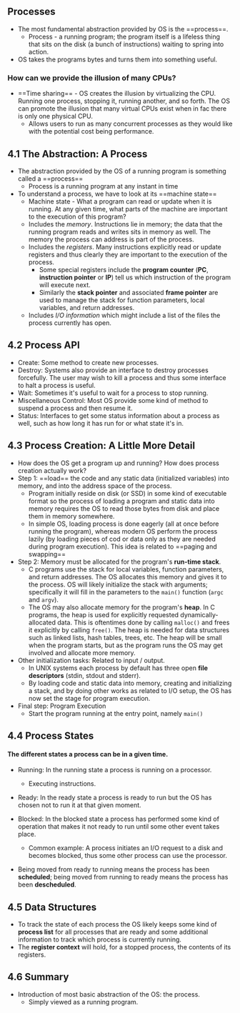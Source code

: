 ## Processes
- The most fundamental abstraction provided by OS is the ==process==.
	- Process - a running program; the program itself is a lifeless thing that sits on the disk (a bunch of instructions) waiting to spring into action.
- OS takes the programs bytes and turns them into something useful.
### How can we provide the illusion of many CPUs?

- ==Time sharing== - OS creates the illusion by virtualizing the CPU. Running one process, stopping it, running another, and so forth. The OS can promote the illusion that many virtual CPUs exist when in fac there is only one physical CPU.
	- Allows users to run as many concurrent processes as they would like with the potential cost being performance.

## 4.1 The Abstraction: A Process
- The abstraction provided by the OS of a running program is something called a ==process==
	- Process is a running program at any instant in time
- To understand a process, we have to look at its ==machine state==
	- Machine state - What a program can read or update when it is running. At any given time, what parts of the machine are important to the execution of this program?
	- Includes the _memory_. Instructions lie in memory; the data that the running program reads and writes sits in memory as well. The memory the process can address is part of the process.
	- Includes the _registers_. Many instructions explicitly read or update registers and thus clearly they are important to the execution of the process.
		- Some special registers include the **program counter** (**PC**, **instruction pointer** or **IP**) tell us which instruction of the program will execute next. 
		- Similarly the **stack pointer** and associated **frame pointer** are used to manage the stack for function parameters, local variables, and return addresses.
	- Includes *I/O information* which might include a list of the files the process currently has open.

## 4.2 Process API
- Create: Some method to create new processes.
- Destroy: Systems also provide an interface to destroy processes forcefully. The user may wish to kill a process and thus some interface to halt a process is useful.
- Wait: Sometimes it's useful to wait for a process to stop running.
- Miscellaneous Control: Most OS provide some kind of method to suspend a process and then resume it.
- Status: Interfaces to get some status information about a process as well, such as how long it has run for or what state it's in.

## 4.3 Process Creation: A Little More Detail
- How does the OS get a program up and running? How does process creation actually work?
- Step 1: ==load== the code and any static data (initialized variables) into memory, and into the address space of the process.
	- Program initially reside on disk (or SSD) in some kind of executable format so the process of loading a program and static data into memory requires the OS to read those bytes from disk and place them in memory somewhere.
	- In simple OS, loading process is done eagerly (all at once before running the program), whereas modern OS perform the process lazily (by loading pieces of cod or data only as they are needed during program execution). This idea is related to ==paging and swapping==
- Step 2: Memory must be allocated for the program's **run-time stack**.
	- C programs use the stack for local variables, function parameters, and return addresses. The OS allocates this memory and gives it to the process. OS will likely initialize the stack with arguments; specifically it will fill in the parameters to the `main()` function (`argc` and `argv`).
	- The OS may also allocate memory for the program's **heap**. In C programs, the heap is used for explicitly requested dynamically-allocated data. This is oftentimes done by calling `malloc()` and frees it explicitly by calling `free()`. The heap is needed for data structures such as linked lists, hash tables, trees, etc. The heap will be small when the program starts, but as the program runs the OS may get involved and allocate more memory.
- Other initialization tasks: Related to input / output.
	- In UNIX systems each process by default has three open **file descriptors** (stdin, stdout and stderr).
	- By loading code and static data into memory, creating and initializing a stack, and by doing other works as related to I/O setup, the OS has now set the stage for program execution.
- Final step: Program Execution
	- Start the program running at the entry point, namely `main()`

## 4.4 Process States
#### The different states a process can be in a given time.
- Running: In the running state a process is running on a processor.
	- Executing instructions.
- Ready: In the ready state a process is ready to run but the OS has chosen not to run it at that given moment.
- Blocked: In the blocked state a process has performed some kind of operation that makes it not ready to run until some other event takes place.
	- Common example: A process initiates an I/O request to a disk and becomes blocked, thus some other process can use the processor.

- Being moved from ready to running means the process has been **scheduled**; being moved from running to ready means the process has been **descheduled**.
## 4.5 Data Structures
- To track the state of each process the OS likely keeps some kind of **process list** for all processes that are ready and some additional information to track which process is currently running.
- The **register context** will hold, for a stopped process, the contents of its registers.

## 4.6 Summary
- Introduction of most basic abstraction of the OS: the process.
	- Simply viewed as a running program.